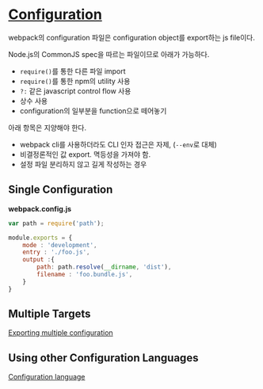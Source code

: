 # [Configuration](https://webpack.js.org/concepts/configuration)
webpack의 configuration 파일은 configuration object를 export하는 js file이다.

Node.js의 CommonJS spec을 따르는 파일이므로 아래가 가능하다.

- `require()`를 통한 다른 파일 import
- `require()`를 통한 npm의 utility 사용
- `?:` 같은 javascript control flow 사용
- 상수 사용
- configuration의 일부분을 function으로 떼어놓기

아래 항목은 지양해야 한다.
- webpack cli를 사용하더라도 CLI 인자 접근은 자제, (`--env`로 대체)
- 비결정론적인 값 export. 멱등성을 가져야 함.
- 설정 파일 분리하지 않고 길게 작성하는 경우

## Single Configuration
**webpack.config.js**
```js
var path = require('path');

module.exports = {
    mode : 'development',
    entry : './foo.js',
    output :{
        path: path.resolve(__dirname, 'dist'),
        filename : 'foo.bundle.js',
    }
}
```
## Multiple Targets
[Exporting multiple configuration](https://webpack.js.org/configuration/configuration-types/#exporting-multiple-configurations)

## Using other Configuration Languages
[Configuration language](https://webpack.js.org/configuration/configuration-languages/)